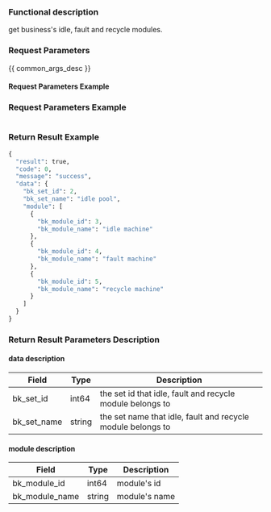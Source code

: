 ### Functional description

get business's idle, fault and recycle modules.

### Request Parameters

{{ common_args_desc }}

#### Request Parameters Example

### Request Parameters Example

``` python

```

### Return Result Example

```python
{
  "result": true,
  "code": 0,
  "message": "success",
  "data": {
    "bk_set_id": 2,
    "bk_set_name": "idle pool",
    "module": [
      {
        "bk_module_id": 3,
        "bk_module_name": "idle machine"
      },
      {
        "bk_module_id": 4,
        "bk_module_name": "fault machine"
      },
      {
        "bk_module_id": 5,
        "bk_module_name": "recycle machine"
      }
    ]
  }
}
```

### Return Result Parameters Description

#### data description

| Field       | Type     | Description         |
|------------|----------|--------------|
|bk_set_id | int64 | the set id that idle, fault and recycle module belongs to  |
|bk_set_name | string |the set name that idle, fault and recycle module belongs to |

#### module description
| Field       | Type     | Description         |
|------------|----------|--------------|
|bk_module_id | int64 | module's id |
|bk_module_name | string |module's name|

